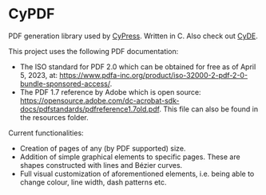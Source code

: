 # CyPDF

PDF generation library used by [CyPress](https://github.com/quirijndubois/CyPress). Written in C. Also check out [CyDE](https://github.com/quirijndubois/CyDE).

This project uses the following PDF documentation:
* The ISO standard for PDF 2.0 which can be obtained for free as of April 5, 2023, at: https://www.pdfa-inc.org/product/iso-32000-2-pdf-2-0-bundle-sponsored-access/.
* The PDF 1.7 reference by Adobe which is open source: https://opensource.adobe.com/dc-acrobat-sdk-docs/pdfstandards/pdfreference1.7old.pdf. This file can also be found in the resources folder.


Current functionalities:
* Creation of pages of any (by PDF supported) size.
* Addition of simple graphical elements to specific pages. These are shapes constructed with lines and Bézier curves.
* Full visual customization of aforementioned elements, i.e. being able to change colour, line width, dash patterns etc.
